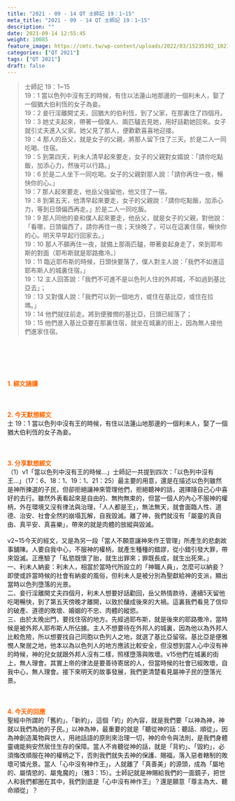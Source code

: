 ```yaml
---
title: "2021 - 09 - 14 QT 士師記 19：1~15"
meta_title: "2021 - 09 - 14 QT 士師記 19：1~15"
description: ""
date: 2021-09-14 12:55:45
weight: 10085
feature_image: https://cmtc.tw/wp-content/uploads/2022/03/15235392_10211799862337740_180693556567566654_o-1.webp
categories: ["QT 2021"]
tags: ["QT 2021"]
draft: false
---
```


<blockquote>士師記 19：1~15<br />
19：1 當以色列中沒有王的時候，有住以法蓮山地那邊的一個利未人，娶了一個猶大伯利恆的女子為妾。<br />
19：2 妾行淫離開丈夫，回猶大的伯利恆，到了父家，在那裏住了四個月。<br />
19：3 她丈夫起來，帶著一個僕人、兩匹驢去見她，用好話勸她回來。女子就引丈夫進入父家。她父見了那人，便歡歡喜喜地迎接。<br />
19：4 那人的岳父，就是女子的父親，將那人留下住了三天。於是二人一同吃喝、住宿。<br />
19：5 到第四天，利未人清早起來要走，女子的父親對女婿說：「請你吃點飯，加添心力，然後可以行路。」<br />
19：6 於是二人坐下一同吃喝。女子的父親對那人說：「請你再住一夜，暢快你的心。」<br />
19：7 那人起來要走，他岳父強留他，他又住了一宿。<br />
19：8 到第五天，他清早起來要走，女子的父親說：「請你吃點飯，加添心力，等到日頭偏西再走。」於是二人一同吃飯。<br />
19：9 那人同他的妾和僕人起來要走，他岳父，就是女子的父親，對他說：「看哪，日頭偏西了，請你再住一夜；天快晚了，可以在這裏住宿，暢快你的心。明天早早起行回家去。」<br />
19：10 那人不願再住一夜，就備上那兩匹驢，帶著妾起身走了，來到耶布斯的對面（耶布斯就是耶路撒冷。）<br />
19：11 臨近耶布斯的時候，日頭快要落了，僕人對主人說：「我們不如進這耶布斯人的城裏住宿。」<br />
19：12 主人回答說：「我們不可進不是以色列人住的外邦城，不如過到基比亞去」；<br />
19：13 又對僕人說：「我們可以到一個地方，或住在基比亞，或住在拉瑪。」<br />
19：14 他們就往前走。將到便雅憫的基比亞，日頭已經落了；<br />
19：15 他們進入基比亞要在那裏住宿，就坐在城裏的街上，因為無人接他們進家住宿。</blockquote><br />
&nbsp;<br />
<br />
&nbsp;<br />
<br />
<span style="color: #ff6600;"><strong>1. </strong><strong>經文誦讀</strong></span><br />
<br />
<span style="color: #ff6600;"><strong> </strong></span><br />
<br />
<span style="color: #ff6600;"><strong>2. 今天默想</strong><strong>經文<br />
</strong></span>士 19：1 當以色列中沒有王的時候，有住以法蓮山地那邊的一個利未人，娶了一個猶大伯利恆的女子為妾。<br />
<br />
&nbsp;<br />
<br />
<span style="color: #ff6600;"><strong>3. 分享默想經文<br />
</strong></span>（1）v1「當以色列中沒有王的時候…」士師記一共提到四次：「以色列中沒有王…」（17：6、18：1、19：1、21：25）最主要的用意，還是在描述以色列雖然是神所揀選的子民，但卻拒絕讓神來管理他們，拒絕聽神的話，選擇隨自己心中喜好的去行。雖然外表看起來是自由的、無拘無束的，但當一個人的內心不服神的權柄，外在環境又沒有律法與治理，「人人都是王」，無法無天，就會面臨人性、道德、治安、社會全然的崩塌瓦解，自我毀滅。離了神，我們就沒有「屬靈的真自由、真平安、真喜樂」，帶來的就是肉體的放縱與毀滅。<br />
<br />
v2~15今天的經文，又是為另一段「當人不願意讓神來作王管理」所產生的悲劇故事舖陳。人要自我中心，不服神的權柄，就產生種種的錯謬，從小錯引發大罪，帶來毀滅。正應驗了「私慾既懷了胎，就生出罪來；罪既長成，就生出死來。」<br />
一、利未人納妾：利未人，相當於當時代所設立的「神職人員」，怎麼可以納妾？即使或許當時候的社會有納妾的風俗，但利未人是被分別為聖獻給神的支派，顯出當時以色列墮落的光景。<br />
二、妾行淫離開丈夫四個月，利未人想要好話勸回，岳父熱情款待，連續5天留他吃喝暢快，到了第五天傍晚才離開，以致於釀成後來的大禍。這裏我們看見了信仰的破產、道德的敗壞、婚姻的不忠、肉體的縱慾。<br />
三、由於太晚出門，要找住宿的地方。先經過耶布斯，就是後來的耶路撒冷，當時候是被外邦人耶布斯人所佔據。主人不想要待在外邦人的城裏，因為他以為外邦人比較危險，所以想要找自己同胞以色列人之地，就選了基比亞留宿。基比亞是便雅憫人聚居之地，他本以為以色列人的地方應該比較安全，但沒想到當人心中沒有神的時候，神的兒女就跟外邦人沒有二樣，照樣墮落與敗壞。v15他們在城裏的街上，無人理會。其實上帝的律法是要善待寄居的人，但當時候的社會已經敗壞，自我中心，無人理會。接下來明天的故事發展，我們更清楚看見屬神子民的墮落光景。<br />
<br />
&nbsp;<br />
<br />
<span style="color: #ff6600;"><strong>4. 今天的回應<br />
</strong></span>聖經中所謂的「舊約」、「新約」，這個「約」的內容，就是我們要「以神為神，神就以我們為祂的子民。」以神為神，最重要的就是「聽從神的話：聽話、順從」。因為神創造萬物與世人，用祂話語的原則來治理一切，神的命令與法則，是我們身體靈魂能夠安然居住生存的保障。當人不肯聽從神的話，就是「背約」、「毀約」，必須悔改順服在神的權柄之下，否則我們就失去神的保護、賜福，落入惡者轄制的敗壞可憐光景。當人「心中沒有神作王」，人就離了「真善美」的源頭，成為「屬地的、屬情慾的、屬鬼魔的」（雅3：15）。士師記就是神賜給我們的一面鏡子，把世人和我們都圈在其中，我們到底是「心中沒有神作王」？還是願意「尊主為大、聽命順從」？<br />
<br />
&nbsp;
        
